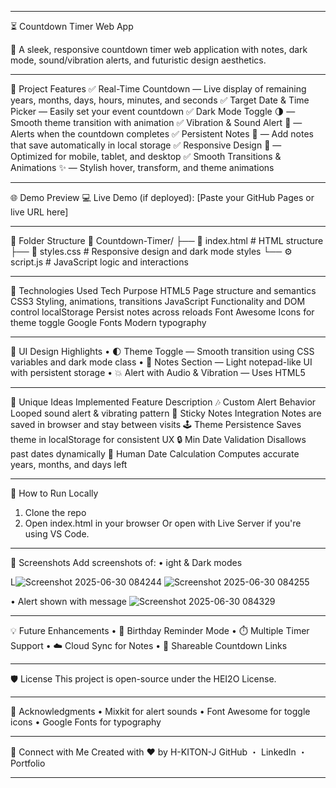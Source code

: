 ________________________________________
⏳ Countdown Timer Web App
 
🎯 A sleek, responsive countdown timer web application with notes, dark mode, sound/vibration alerts, and futuristic design aesthetics.
________________________________________
📌 Project Features
✅ Real-Time Countdown — Live display of remaining years, months, days, hours, minutes, and seconds
✅ Target Date & Time Picker — Easily set your event countdown
✅ Dark Mode Toggle 🌗 — Smooth theme transition with animation
✅ Vibration & Sound Alert 🔔 — Alerts when the countdown completes
✅ Persistent Notes 📝 — Add notes that save automatically in local storage
✅ Responsive Design 📱 — Optimized for mobile, tablet, and desktop
✅ Smooth Transitions & Animations ✨ — Stylish hover, transform, and theme animations
________________________________________
🌐 Demo Preview
💻 Live Demo (if deployed):
[Paste your GitHub Pages or live URL here]
________________________________________
📂 Folder Structure
📁 Countdown-Timer/
├── 📄 index.html      # HTML structure
├── 🎨 styles.css      # Responsive design and dark mode styles
└── ⚙️ script.js       # JavaScript logic and interactions
________________________________________
🚀 Technologies Used
Tech	Purpose
HTML5	Page structure and semantics
CSS3	Styling, animations, transitions
JavaScript	Functionality and DOM control
localStorage	Persist notes across reloads
Font Awesome	Icons for theme toggle
Google Fonts	Modern typography
________________________________________
🎨 UI Design Highlights
•	🌓 Theme Toggle — Smooth transition using CSS variables and dark mode class
•	💬 Notes Section — Light notepad-like UI with persistent storage
•	💥 Alert with Audio & Vibration — Uses HTML5 <audio> and navigator.vibrate()
•	🧊 Futuristic UI — Clean glass-like panels with rounded corners and shadows
•	🔁 Hover Effects — Buttons and timer blocks lift with shadows and scale
________________________________________
🧠 Unique Ideas Implemented
Feature	Description
🎶 Custom Alert Behavior	Looped sound alert & vibrating pattern
📓 Sticky Notes Integration	Notes are saved in browser and stay between visits
🕹️ Theme Persistence	Saves theme in localStorage for consistent UX
🔒 Min Date Validation	Disallows past dates dynamically
🧮 Human Date Calculation	Computes accurate years, months, and days left
________________________________________
🧪 How to Run Locally
1. Clone the repo
2. Open index.html in your browser
Or open with Live Server if you're using VS Code.
________________________________________
📸 Screenshots
Add screenshots of:
•	ight & Dark modes

L![Screenshot 2025-06-30 084244](https://github.com/user-attachments/assets/cfc6cf4b-4d6d-4c53-a523-2c88fa9e8de4)
![Screenshot 2025-06-30 084255](https://github.com/user-attachments/assets/045b3735-b01f-4a9d-88d4-8921deaa5cab)

•	Alert shown with message
![Screenshot 2025-06-30 084329](https://github.com/user-attachments/assets/07d1c2c5-9a6c-466b-a1c4-f8a7519ad746)

________________________________________
💡 Future Enhancements
•	🎂 Birthday Reminder Mode
•	⏱️ Multiple Timer Support
•	☁️ Cloud Sync for Notes
•	🔗 Shareable Countdown Links
________________________________________
🛡️ License
This project is open-source under the HEI2O License.
________________________________________
🙏 Acknowledgments
•	Mixkit for alert sounds
•	Font Awesome for toggle icons
•	Google Fonts for typography
________________________________________
🔗 Connect with Me
Created with ❤️ by H-KITON-J
GitHub ・ LinkedIn ・ Portfolio
________________________________________
